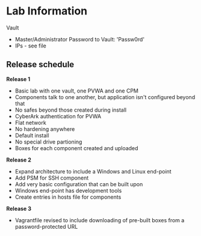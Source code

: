 # Lab Information 

Vault
- Master/Administrator Password to Vault: 'Passw0rd'
- IPs - see file


## Release schedule

__Release 1__
   - Basic lab with one vault, one PVWA and one CPM
   - Components talk to one another, but application isn't configured beyond that
   - No safes beyond those created during install
   - CyberArk authentication for PVWA
   - Flat network
   - No hardening anywhere
   - Default install
   - No special drive partioning 
   - Boxes for each component created and uploaded



__Release 2__
- Expand architecture to include a Windows and Linux end-point
- Add PSM for SSH component 
- Add very basic configuration that can be built upon
- Windows end-point has development tools
- Create entries in hosts file for components


__Release 3__
- Vagrantfile revised to include downloading of pre-built boxes from a password-protected URL


